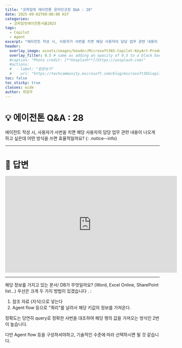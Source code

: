 ```yaml
---
title: "코파일럿 에이전톤 온라인코칭 Q&A : 28"
date: 2025-09-02T00:00:00 KST
categories:
  - 코파일럿에이전톤서울2025
tags:
  - Copilot
  - Agent
excerpt: "에이전트 작성 시, 사용자가 사번을 치면 해당 사용자의 담당 업무 관련 내용이 나오게 하고 싶은데 어떤 방식을 쓰면 효율적일까요? "
header:
  overlay_image: assets/images/header/Microsoft365-Copilot-KeyArt-Productivity-6K-01.png
  overlay_filter: 0.5 # same as adding an opacity of 0.5 to a black background
  #caption: "Photo credit: [**Unsplash**](https://unsplash.com)"
  #actions:
  #  - label: "원문보기"
  #    url: "https://techcommunity.microsoft.com/blog/microsoft365copilotblog/what%E2%80%99s-new-in-microsoft-365-copilot--july-2025/4438253"
toc: false
toc_sticky: true
classes: wide
author: 최정우
---
```


# 💡 에이전톤 Q&A : 28

에이전트 작성 시, 사용자가 사번을 치면 해당 사용자의 담당 업무 관련 내용이 나오게 하고 싶은데 어떤 방식을 쓰면 효율적일까요? 
{: .notice--info}

---

# 📝 답변

<iframe width="560" height="315" src="https://www.youtube.com/embed/6CViXcFc4Tc?si=gsg_PtOenVl0bWAE&amp;start=927" title="YouTube video player" frameborder="0" allow="accelerometer; autoplay; clipboard-write; encrypted-media; gyroscope; picture-in-picture; web-share" referrerpolicy="strict-origin-when-cross-origin" allowfullscreen></iframe>

---

해당 정보를 가지고 있는 문서/ DB가 무엇일까요? (Word, Excel Online, SharePoint list...)
우선은 크게 두 가지 방법이 있겠습니다 . : 

1. 참조 자료 (지식)으로 넣는다
2. Agent flow 등으로 "쿼리"를 날려서 해당 키값의 정보를 가져온다. 

정확도는 당연히 query로 정확한 사번을 대조하여 해당 행의 값을 가져오는 방식인 2번이 높습니다. 

다만 Agent flow 등을 구성하셔야하고, 기술적인 수준에 따라 선택하시면 될 것 같습니다. 
